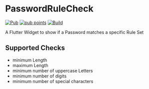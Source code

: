 # PasswordRuleCheck
[![Pub](https://img.shields.io/pub/v/password_rule_check.svg)](https://pub.dartlang.org/packages/password_rule_check)
[![pub points](https://badges.bar/password_rule_check/pub%20points)](https://pub.dev/packages/password_rule_check/score)
[![Build](https://github.com/zweidenker/password_rule_check/actions/workflows/main.yml/badge.svg?branch=main)](https://github.com/zweidenker/password_rule_check/actions/workflows/main.yml?query=branch%3Amain)

A Flutter Widget to show if a Password matches a specific Rule Set

## Supported Checks

* minimum Length
* maximum Length
* minimum number of uppercase Letters
* minimum number of digits
* minimum number of special characters
